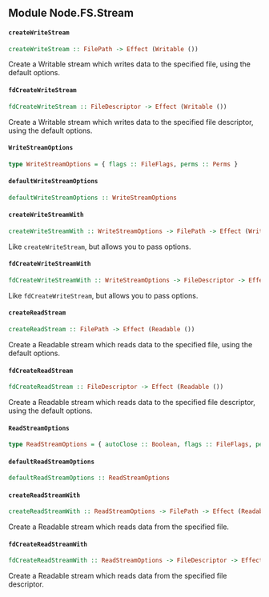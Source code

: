## Module Node.FS.Stream

#### `createWriteStream`

``` purescript
createWriteStream :: FilePath -> Effect (Writable ())
```

Create a Writable stream which writes data to the specified file, using
the default options.

#### `fdCreateWriteStream`

``` purescript
fdCreateWriteStream :: FileDescriptor -> Effect (Writable ())
```

Create a Writable stream which writes data to the specified file
descriptor, using the default options.

#### `WriteStreamOptions`

``` purescript
type WriteStreamOptions = { flags :: FileFlags, perms :: Perms }
```

#### `defaultWriteStreamOptions`

``` purescript
defaultWriteStreamOptions :: WriteStreamOptions
```

#### `createWriteStreamWith`

``` purescript
createWriteStreamWith :: WriteStreamOptions -> FilePath -> Effect (Writable ())
```

Like `createWriteStream`, but allows you to pass options.

#### `fdCreateWriteStreamWith`

``` purescript
fdCreateWriteStreamWith :: WriteStreamOptions -> FileDescriptor -> Effect (Writable ())
```

Like `fdCreateWriteStream`, but allows you to pass options.

#### `createReadStream`

``` purescript
createReadStream :: FilePath -> Effect (Readable ())
```

Create a Readable stream which reads data to the specified file, using
the default options.

#### `fdCreateReadStream`

``` purescript
fdCreateReadStream :: FileDescriptor -> Effect (Readable ())
```

Create a Readable stream which reads data to the specified file
descriptor, using the default options.

#### `ReadStreamOptions`

``` purescript
type ReadStreamOptions = { autoClose :: Boolean, flags :: FileFlags, perms :: Perms }
```

#### `defaultReadStreamOptions`

``` purescript
defaultReadStreamOptions :: ReadStreamOptions
```

#### `createReadStreamWith`

``` purescript
createReadStreamWith :: ReadStreamOptions -> FilePath -> Effect (Readable ())
```

Create a Readable stream which reads data from the specified file.

#### `fdCreateReadStreamWith`

``` purescript
fdCreateReadStreamWith :: ReadStreamOptions -> FileDescriptor -> Effect (Readable ())
```

Create a Readable stream which reads data from the specified file descriptor.


